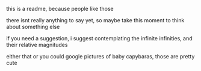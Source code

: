 this is a readme, because people like those

there isnt really anything to say yet, so maybe take this moment to think about something else


if you need a suggestion, i suggest contemplating the infinite infinities, and their relative magnitudes

either that or you could google pictures of baby capybaras, those are pretty cute 

